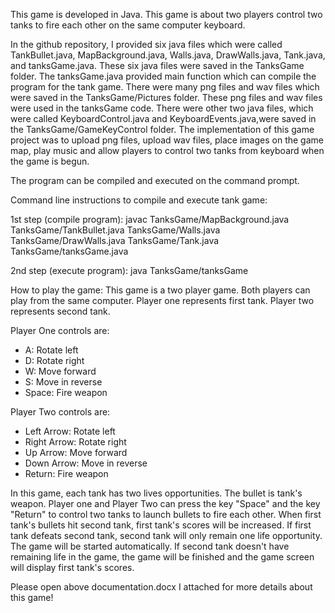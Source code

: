 This game is developed in Java. This game is about two players control two tanks to fire each other on the same computer keyboard.

In the github repository, I provided six java files which were called TankBullet.java, MapBackground.java, Walls.java, DrawWalls.java, Tank.java, and tanksGame.java. These six java files were saved in the TanksGame folder. The tanksGame.java provided main function which can compile the program for the tank game. There were many png files and wav files which were saved in the TanksGame/Pictures folder. These png files and wav files were used in the tanksGame code. There were other two java files, which were called KeyboardControl.java and KeyboardEvents.java,were saved in the TanksGame/GameKeyControl folder. The implementation of this game project was to upload png files, upload wav files, place images on the game map, play music and allow players to control two tanks from keyboard when the game is begun.

The program can be compiled and executed on the command prompt.

Command line instructions to compile and execute tank game:

1st step (compile program): javac TanksGame/MapBackground.java TanksGame/TankBullet.java TanksGame/Walls.java TanksGame/DrawWalls.java                               TanksGame/Tank.java TanksGame/tanksGame.java

2nd step (execute program): java TanksGame/tanksGame

How to play the game:
This game is a two player game. Both players can play from the same computer. Player one represents first tank. Player two represents second tank.

Player One controls are:
* A: Rotate left
* D: Rotate right
* W: Move forward
* S: Move in reverse
* Space: Fire weapon

Player Two controls are:
* Left Arrow: Rotate left
* Right Arrow: Rotate right
* Up Arrow: Move forward
* Down Arrow: Move in reverse
* Return: Fire weapon

In this game, each tank has two lives opportunities. The bullet is tank's weapon. Player one and Player Two can press the key "Space" and the key "Return" to control two tanks to launch bullets to fire each other. When first tank's bullets hit second tank, first tank's scores will be increased. If first tank defeats second tank, second tank will only remain one life opportunity. The game will be started automatically. If second tank doesn't have remaining life in the game, the game will be finished and the game screen will display first tank's scores.

Please open above documentation.docx I attached for more details about this game!
